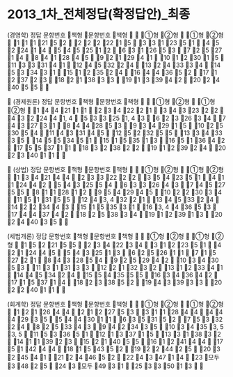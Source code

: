 # 2013_1차_전체정답(확정답안)_최종

(경영학) 정답문항번호책형문항번호책형①형②형①형②형1112152222221533123514522414545251263126537252714841284592129411012301511333141124532241324333414533431151235241644365217123723182138331913394220244055(경제원론) 정답문항번호책형문항번호책형①형②형①형②형1442111234222134323224322441, 4533251, 4362326347432731844285393429151025305411433145125232551334333514553451151535131651364217553711183238221912392420234011(상법) 정답문항번호책형문항번호책형①형②형①형②형13421442332222354235141124425432554633264374527558112812954294510223034115131551243, 43221134533241422344315153531163, 44365317443742182538341912391320244035(세법개론) 정답문항번호책형문항번호책형①형②형①형②형1522155234223431223514212445543251362526117152721843285492529421034305311313133122132321312334114453424155435551634364217153714182338521943393320224011 (회계학) 정답문항번호책형문항번호책형①형②형①형②형1212644212275331128444442935544301163531527533224825334394234351034353, 53, 511533651121337151331383214113923152140551612414417514244181543521922442520324541212446522243471423모두34825243모두493125335013